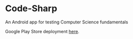 # Code-Sharp
An Android app for testing Computer Science fundamentals

Google Play Store deployment [here](https://play.google.com/store/apps/details?id=com.aantaya.codesharp).

